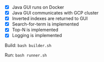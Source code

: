 - [x] Java GUI runs on Docker
- [x] Java GUI communicates with GCP cluster
- [x] Inverted indexes are returned to GUI
- [x] Search-for-term is implemented
- [x] Top-N is implemented
- [x] Logging is implemented

Build:
`bash builder.sh`

Run:
`bash runner.sh`